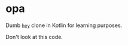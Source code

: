# opa

Dumb [`hey`](https://github.com/rakyll/hey) clone in Kotlin for learning purposes.

Don't look at this code.
